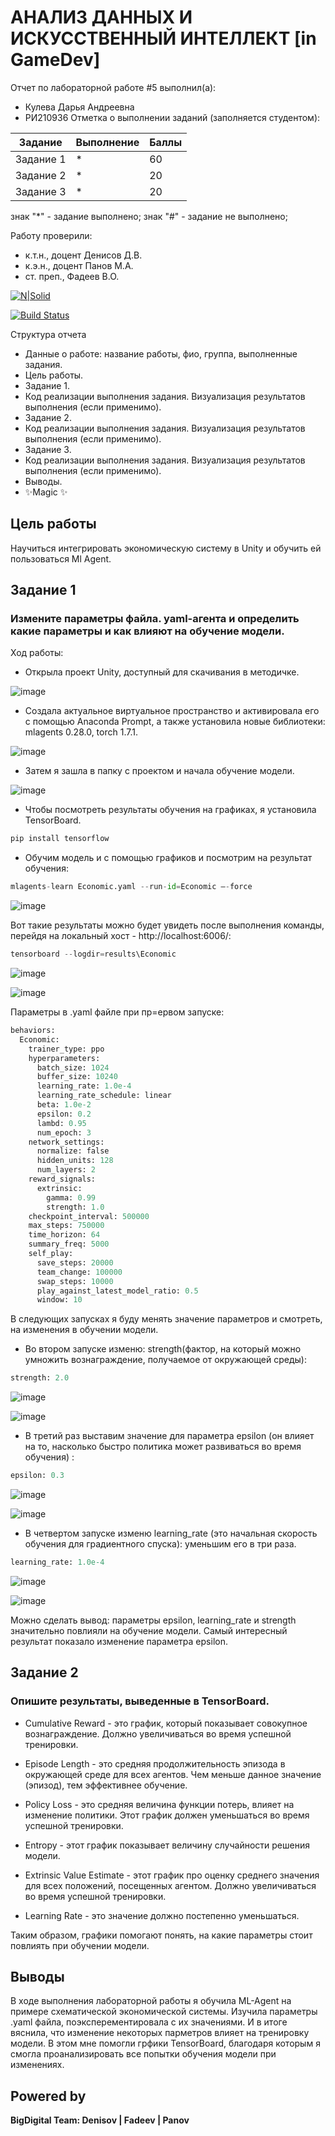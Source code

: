 # АНАЛИЗ ДАННЫХ И ИСКУССТВЕННЫЙ ИНТЕЛЛЕКТ [in GameDev]
Отчет по лабораторной работе #5 выполнил(а):
- Кулева Дарья Андреевна
- РИ210936
Отметка о выполнении заданий (заполняется студентом):

| Задание | Выполнение | Баллы |
| ------ | ------ | ------ |
| Задание 1 | * | 60 |
| Задание 2 | * | 20 |
| Задание 3 | * | 20 |

знак "*" - задание выполнено; знак "#" - задание не выполнено;

Работу проверили:
- к.т.н., доцент Денисов Д.В.
- к.э.н., доцент Панов М.А.
- ст. преп., Фадеев В.О.

[![N|Solid](https://cldup.com/dTxpPi9lDf.thumb.png)](https://nodesource.com/products/nsolid)

[![Build Status](https://travis-ci.org/joemccann/dillinger.svg?branch=master)](https://travis-ci.org/joemccann/dillinger)

Структура отчета

- Данные о работе: название работы, фио, группа, выполненные задания.
- Цель работы.
- Задание 1.
- Код реализации выполнения задания. Визуализация результатов выполнения (если применимо).
- Задание 2.
- Код реализации выполнения задания. Визуализация результатов выполнения (если применимо).
- Задание 3.
- Код реализации выполнения задания. Визуализация результатов выполнения (если применимо).
- Выводы.
- ✨Magic ✨

## Цель работы
Научиться интегрировать экономическую систему в Unity и обучить ей пользоваться Ml Agent.

## Задание 1
### Измените параметры файла. yaml-агента и определить какие параметры и как влияют на обучение модели.

Ход работы:

- Открыла проект Unity, доступный для скачивания в методичке.

![image](https://user-images.githubusercontent.com/113285427/205120957-6a9cac62-9a1e-451e-9517-cf104ec430db.png)

- Создала актуальное виртуальное пространство и активировала его с помощью Anaconda Prompt, а также установила новые библиотеки: mlagents 0.28.0, torch 1.7.1. 

![image](https://user-images.githubusercontent.com/113285427/205123218-1c7ccbc1-2b29-4057-8e49-3bb4dbbdd042.png)

- Затем я зашла в папку с проектом и начала обучение модели.

![image](https://user-images.githubusercontent.com/113285427/205161254-18d82ac4-0f6a-42e5-be0b-4662ae038255.png)

- Чтобы посмотреть результаты обучения на графиках, я установила TensorBoard.

```py
pip install tensorflow
```

- Обучим модель и с помощью графиков и посмотрим на результат обучения:

```py
mlagents-learn Economic.yaml --run-id=Economic –-force
```

![image](https://user-images.githubusercontent.com/113285427/205160509-a1d63277-4066-4da2-8137-e4cb61be58b1.png)


Вот такие результаты можно будет увидеть после выполнения команды, перейдя на локальный хост - http://localhost:6006/:

```py
tensorboard --logdir=results\Economic
```

![image](https://user-images.githubusercontent.com/113285427/205162013-a283c78e-279f-4766-9f55-a1758797eb25.png)

![image](https://user-images.githubusercontent.com/113285427/205161901-06002710-fde9-4041-84e0-adb138c7abeb.png)

Параметры в .yaml файле при пр=ервом запуске:

```py
behaviors:
  Economic:
    trainer_type: ppo
    hyperparameters:
      batch_size: 1024
      buffer_size: 10240
      learning_rate: 1.0e-4
      learning_rate_schedule: linear
      beta: 1.0e-2
      epsilon: 0.2
      lambd: 0.95
      num_epoch: 3      
    network_settings:
      normalize: false
      hidden_units: 128
      num_layers: 2
    reward_signals:
      extrinsic:
        gamma: 0.99
        strength: 1.0
    checkpoint_interval: 500000
    max_steps: 750000
    time_horizon: 64
    summary_freq: 5000
    self_play:
      save_steps: 20000
      team_change: 100000
      swap_steps: 10000
      play_against_latest_model_ratio: 0.5
      window: 10
```

В следующих запусках я буду менять значение параметров и смотреть, на изменения в обучении модели.

- Во втором запуске изменю: strength(фактор, на который можно умножить вознаграждение, получаемое от окружающей среды): 

```py
strength: 2.0
```

![image](https://user-images.githubusercontent.com/113285427/205112503-7e99bdc0-d76d-47db-a797-e84e977e0bb8.png)

![image](https://user-images.githubusercontent.com/113285427/205112530-888a5949-9388-4aea-a94c-72a8cc646c3a.png)

- В третий раз выставим значение для параметра epsilon (он влияет на то, насколько быстро политика может развиваться во время обучения) : 

```py
epsilon: 0.3
```

![image](https://user-images.githubusercontent.com/113285427/205112802-707e71b5-8503-46af-8d7b-c038fe652388.png)

![image](https://user-images.githubusercontent.com/113285427/205112824-45d10c94-f94f-4c4b-a54e-1dd5693d6d5b.png)

- В четвертом запуске изменю learning_rate (это начальная скорость обучения для градиентного спуска): уменьшим его в три раза. 

```py
learning_rate: 1.0e-4
```

![image](https://user-images.githubusercontent.com/113285427/205113078-788804f9-867b-458a-8d3b-166cf8623fa7.png)

![image](https://user-images.githubusercontent.com/113285427/205113094-8e81fa91-8c33-4c6c-881a-d6106e96d35a.png)


Можно сделать  вывод: параметры epsilon, learning_rate и strength значительно повлияли на обучение модели. Самый интересный результат показало изменение параметра epsilon.

## Задание 2
### Опишите результаты, выведенные в TensorBoard.
- Cumulative Reward - это график, который показывает совокупное вознаграждение. Должно увеличиваться во время успешной тренировки.

- Episode Length - это средняя продолжительность эпизода в окружающей среде для всех агентов. Чем меньше данное значение (эпизод), тем эффективнее обучение.

- Policy Loss - это средняя величина функции потерь, влияет на изменение политики. Этот график должен уменьшаться во время успешной тренировки.

- Entropy - этот график показывает величину случайности решения модели. 

- Extrinsic Value Estimate - этот график про оценку среднего значения для всех положений, посещенных агентом. Должно увеличиваться во время успешной тренировки. 

- Learning Rate - это значение должно постепенно уменьшаться.

Таким образом, графики помогают понять, на какие параметры стоит повлиять при обучении модели.


## Выводы
В ходе выполнения лабораторной работы я обучила ML-Agent на примере схематической экономической системы. Изучила параметры .yaml файла, поэксперементировала с их значениями. И в итоге вяснила, что изменение некоторых парметров влияет на тренировку модели.  В этом мне помогли грфики TensorBoard, благодаря которым я смогла проанализировать все попытки обучения модели при изменениях. 

## Powered by

**BigDigital Team: Denisov | Fadeev | Panov**

